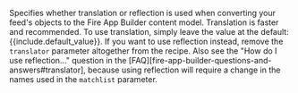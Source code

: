 Specifies whether translation or reflection is used when converting your feed's objects to the Fire App Builder content model. Translation is faster and recommended. To use translation, simply leave the value at the default: {{include.default_value}}. If you want to use reflection instead, remove the `translator` parameter altogether from the recipe. Also see the "How do I use reflection..." question in the [FAQ][fire-app-builder-questions-and-answers#translator], because using reflection will require a change in the names used in the `matchlist` parameter.
